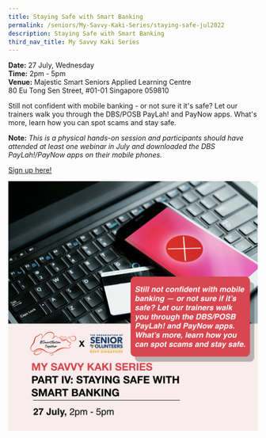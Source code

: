```yaml
---
title: Staying Safe with Smart Banking
permalink: /seniors/My-Savvy-Kaki-Series/staying-safe-jul2022
description: Staying Safe with Smart Banking
third_nav_title: My Savvy Kaki Series
---
```

**Date:** 27 July, Wednesday
<br> **Time:** 2pm - 5pm
<br> **Venue:** Majestic Smart Seniors Applied Learning Centre <br> 80 Eu Tong Sen Street, #01-01 Singapore 059810 

Still not confident with mobile banking - or not sure it it's safe? Let our trainers walk you through the DBS/POSB PayLah! and PayNow apps. What's more, learn how you can spot scams and stay safe.

**Note:** *This is a physical hands-on session and participants should have attended at least one webinar in July and downloaded the DBS PayLah!/PayNow apps on their mobile phones.*

[Sign up here!](https://form.gov.sg/62a8108fb3ba9500129b75c3)

![free webinars on staying safe with smart banking for seniors](/images/Jul%202022/27%20Jul_Seniors.jpeg)